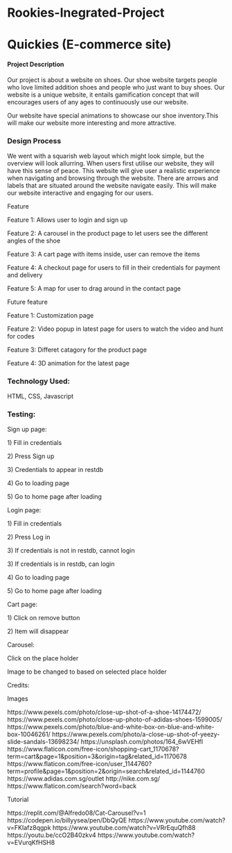 # Rookies-Inegrated-Project
<h1>Quickies (E-commerce site)</h2>
<h4>Project Description </h4>
<p>Our project is about a website on shoes. Our shoe website targets people who love limited addition shoes and people who just want to buy shoes. Our website is a unique website, it entails gamification concept that will encourages users of any ages to continuously use our website. 
 </p>

 <p>Our website have special animations to showcase our shoe inventory.This will make our website more interesting and more attractive. </p> 

<h3>Design Process</h3>
<p>We went with a squarish web layout which might look simple, but the overview will look allurring. When users first utilise our website, they will have this sense of peace. This website will give user a realistic experience when navigating and browsing through the website. There are arrows and labels that are situated around the website navigate easily. This will make our website interactive and engaging for our users. </p>


<p>Feature</p>
<p>Feature 1: Allows user to login and sign up</p>
<p>Feature 2: A carousel in the product page to let users see the different angles of the shoe</p>
<p>Feature 3: A cart page with items inside, user can remove the items</p>
<p>Feature 4: A checkout page for users to fill in their credentials for payment and delivery</p>
<p>Feature 5: A map for user to drag around in the contact page</p>

<p>Future feature</p>
<p>Feature 1: Customization page</p>
<p>Feature 2: Video popup in latest page for users to watch the video and hunt for codes</p>
<p>Feature 3: Differet catagory for the product page </p>
<p>Feature 4: 3D animation for the latest page </p>

<h3>Technology Used: </h3>
<p>HTML, CSS, Javascript</p>

<h3>Testing: </h3>
<p>Sign up page: </p>
<p> 1) Fill in credentials </p>
<p> 2) Press Sign up </p>
<p> 3) Credentials to appear in restdb </p>
<p> 4) Go to loading page</p>
<p> 5) Go to home page after loading</p>

<p>Login page: </p>
<p> 1) Fill in credentials </p>
<p> 2) Press Log in </p>
<p> 3) If credentials is not in restdb, cannot login</p>
<p> 3) If credentials is in restdb, can login</p>
<p> 4) Go to loading page</p>
<p> 5) Go to home page after loading</p>

<p>Cart page: </p>
<p> 1) Click on remove button </p>
<p> 2) Item will disappear </p>

<p>Carousel: </p>
<p>Click on the place holder</p>
<p>Image to be changed to based on selected place holder</p>

Credits:
<p>Images</p>
https://www.pexels.com/photo/close-up-shot-of-a-shoe-14174472/
https://www.pexels.com/photo/close-up-photo-of-adidas-shoes-1599005/
https://www.pexels.com/photo/blue-and-white-box-on-blue-and-white-box-10046261/
https://www.pexels.com/photo/a-close-up-shot-of-yeezy-slide-sandals-13698234/
https://unsplash.com/photos/164_6wVEHfI
https://www.flaticon.com/free-icon/shopping-cart_1170678?term=cart&page=1&position=3&origin=tag&related_id=1170678
https://www.flaticon.com/free-icon/user_1144760?term=profile&page=1&position=2&origin=search&related_id=1144760
https://www.adidas.com.sg/outlet
http://nike.com.sg/
https://www.flaticon.com/search?word=back


<p>Tutorial</p>
https://replit.com/@Alfredo08/Cat-Carousel?v=1
https://codepen.io/billyysea/pen/DbQyQE
https://www.youtube.com/watch?v=FKIafz8qgpk
https://www.youtube.com/watch?v=VRrEquQfh88
https://youtu.be/ccO2B40zkv4
https://www.youtube.com/watch?v=EVurqKfHSH8

